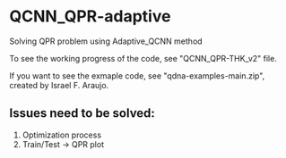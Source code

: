 # QCNN_QPR-adaptive
Solving QPR problem using Adaptive_QCNN method

To see the working progress of the code, see "QCNN_QPR-THK_v2" file.

If you want to see the exmaple code, see "qdna-examples-main.zip", created by Israel F. Araujo.

## Issues need to be solved:
1) Optimization process
2) Train/Test -> QPR plot
